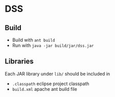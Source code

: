 # DSS

## Build

* Build  with `ant build`
* Run with `java -jar build/jar/dss.jar`

## Libraries

Each JAR library under `lib/` should be included in

* `.classpath` eclipse project classpath
* `build.xml` apache ant build file
